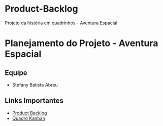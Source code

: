 # Product-Backlog
Projeto da história em quadrinhos - Aventura Espacial

# Planejamento do Projeto - Aventura Espacial

## Equipe

- Stefany Batista Abreu

## Links Importantes
- [Product Backlog](https://link-do-google-sheets.com)
- [Quadro Kanban](https://github.com/SEU_USUARIO/StefanyAbreu/Projeto-Quadrinhos)

